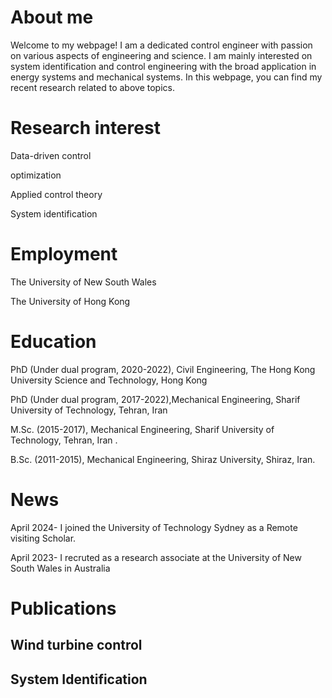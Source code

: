 # About me
Welcome to my webpage! I am a dedicated control engineer with passion on various aspects of engineering and science.
I am mainly interested on system identification and control engineering with the broad application in energy systems and mechanical systems.
In this webpage, you can find my recent research related to above topics.
# Research interest
Data-driven control

optimization

Applied control theory

System identification
# Employment
The University of New South Wales 

The University of Hong Kong

# Education
PhD (Under dual program, 2020-2022), Civil Engineering, The Hong Kong University Science and Technology, Hong Kong

PhD (Under dual program, 2017-2022),Mechanical Engineering, Sharif University of Technology, Tehran, Iran

M.Sc. (2015-2017), Mechanical Engineering, Sharif University of Technology, Tehran, Iran .

B.Sc. (2011-2015), Mechanical Engineering, Shiraz University, Shiraz, Iran.

# News
April 2024- I joined the University of Technology Sydney as a Remote visiting Scholar.

April 2023- I recruted as a research associate at the University of New South Wales in Australia

# Publications
## Wind turbine control
## System Identification

